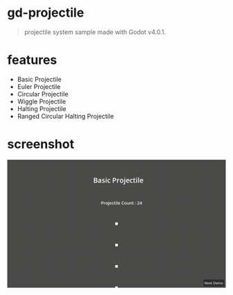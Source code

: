 # gd-projectile
> projectile system sample made with Godot v4.0.1.

# features
- Basic Projectile
- Euler Projectile
- Circular Projectile
- Wiggle Projectile
- Halting Projectile
- Ranged Circular Halting Projectile

# screenshot

![screenshot](screenshot.gif)

